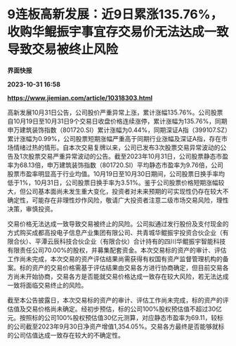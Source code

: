 # 9连板高新发展：近9日累涨135.76%，收购华鲲振宇事宜存交易价无法达成一致导致交易被终止风险
**界面快报**

**2023-10-31 16:58**

**https://www.jiemian.com/article/10318303.html**

高新发展10月31日公告，公司股价严重异常上涨，累计涨幅135.76%。公司股票自10月19日至10月31日9个交易日收盘价格连续涨停，累计涨幅为135.76%，同期申万建筑装饰指数（801720.SI）累计涨幅为0.44%，同期深证A指（399107.SZ）累计涨幅为0.99%，公司股票短期涨幅严重高于同期行业涨幅及深证A指，存在市场情绪过热的情形。自本次交易复牌以来，公司已发布3次股票交易异常波动的公告及1次股票交易严重异常波动的公告。截至2023年10月31日，公司股票静态市盈率为68.13倍，申万建筑装饰指数（801720.SI）平均静态市盈率为9.76倍，公司股票市盈率明显高于行业均值。10月19日至10月30日期间，公司股票日换手率均低于1%，10月31日，公司股票日换手率为3.51%。鉴于公司股票价格短期涨幅较大，但公司基本面尚未发生重大变化，投资者对未来预期的可实现性仍存在较大不确定性，可能存在非理性炒作风险，敬请广大投资者注意二级市场交易风险，理性决策，审慎投资。

交易价格无法达成一致导致交易被终止的风险。公司拟通过发行股份及支付现金的方式购买成都高投电子信息产业集团有限公司、共青城华鲲振宇投资合伙企业（有限合伙）、平潭云辰科技合伙企业（有限合伙）合计持有的四川华鲲振宇智能科技有限责任公司70.00%的股权，并募集配套资金。本次交易标的资产的审计、评估工作尚未完成，本次交易的资产评估结果尚需获得有权国有资产监督管理机构的备案。标的资产的交易价格需基于评估结果由交易各方进行协商确定，但目前交易各方尚未开始协商，交易各方是否能就交易价格达成一致存在较大风险，若无法达成一致将面临交易终止的风险。

截至本公告披露日，本次交易标的资产的审计、评估工作尚未完成，标的资产的评估值及交易价格尚未确定。经初步预估，标的公司100%股权预估值不超过30亿元。按照标的公司100%股权预估值30亿元测算，对应静态市盈率为69.11，较标的公司截至2023年9月30日净资产增值1,354.05%。交易各方最终是否能够就标的公司估值达成一致存在较大的不确定性。